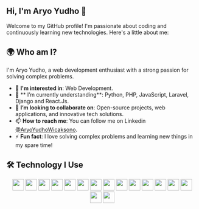
## Hi, I'm Aryo Yudho 👋

Welcome to my GitHub profile! I'm passionate about coding and continuously learning new technologies. Here's a little about me:

## 🌍 Who am I?

I'm Aryo Yudho, a web development enthusiast with a strong passion for solving complex problems.

- 👀 **I'm interested in**: Web Development.
- 🌱 ** I’m currently understanding**: Python, PHP, JavaScript, Laravel, Django and React.Js.
- 💞️ **I’m looking to collaborate on**: Open-source projects, web applications, and innovative tech solutions.
- 📫 **How to reach me**: You can follow me on Linkedin [@AryoYudhoWicaksono](https://www.linkedin.com/in/aryoyudho/).
- ⚡ **Fun fact**: I love solving complex problems and learning new things in my spare time!

## 🛠 Technology I Use

<div align="center">
    <img src="https://img.shields.io/badge/HTML5-E34F26?style=flat&logo=html5&logoColor=white" height="30">
    <img src="https://img.shields.io/badge/CSS3-1572B6?style=flat&logo=css3&logoColor=white" height="30">
    <img src="https://img.shields.io/badge/Python-3776AB?style=flat&logo=python&logoColor=white" height="30">
    <img src="https://img.shields.io/badge/JavaScript-F7DF1E?style=flat&logo=javascript&logoColor=black" height="30">
    <img src="https://img.shields.io/badge/jQuery-0769AD?style=flat&logo=jquery&logoColor=white" height="30">
    <img src="https://img.shields.io/badge/Bootstrap-7952B3?style=flat&logo=bootstrap&logoColor=white" height="30">
    <img src="https://img.shields.io/badge/Tailwind_CSS-06B6D4?style=flat&logo=tailwind-css&logoColor=white" height="30">
    <img src="https://img.shields.io/badge/Django-092D1F?style=flat&logo=django&logoColor=white" height="30">
    <img src="https://img.shields.io/badge/Laravel-EF4130?style=flat&logo=laravel&logoColor=white" height="30">
    <img src="https://img.shields.io/badge/Vue.js-4FC08D?style=flat&logo=vue.js&logoColor=white" height="30">
    <img src="https://img.shields.io/badge/React-61DAFB?style=flat&logo=react&logoColor=black" height="30">
    <img src="https://img.shields.io/badge/Next.js-000000?style=flat&logo=next.js&logoColor=white" height="30">
    <img src="https://img.shields.io/badge/Git-F05032?style=flat&logo=git&logoColor=white" height="30">
    <img src="https://img.shields.io/badge/Django_REST_Framework-009688?style=flat&logo=django&logoColor=white" height="30">
    <img src="https://img.shields.io/badge/Object_Oriented_Programming-50A2D3?style=flat&logoColor=white" height="30">
    <img src="https://img.shields.io/badge/FastAPI-009688?style=flat&logo=fastapi&logoColor=white" height="30">
</div>


